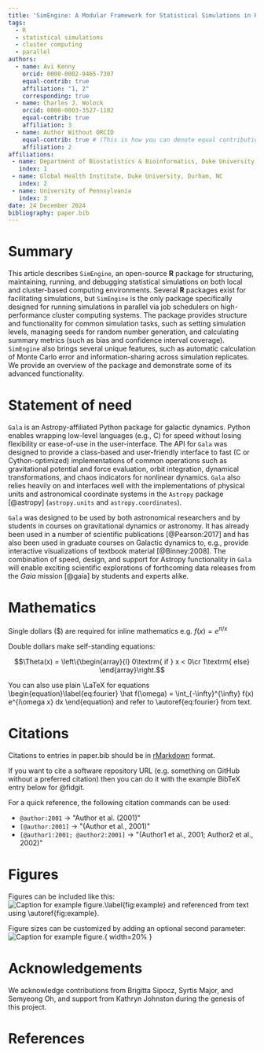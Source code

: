 ```yaml
---
title: 'SimEngine: A Modular Framework for Statistical Simulations in R'
tags:
  - R
  - statistical simulations
  - cluster computing
  - parallel
authors:
  - name: Avi Kenny
    orcid: 0000-0002-9465-7307
    equal-contrib: true
    affiliation: "1, 2"
    corresponding: true
  - name: Charles J. Wolock
    orcid: 0000-0003-3527-1102
    equal-contrib: true
    affiliation: 3
  - name: Author Without ORCID
    equal-contrib: true # (This is how you can denote equal contributions between multiple authors)
    affiliation: 2
affiliations:
 - name: Department of Biostatistics & Bioinformatics, Duke University, Durham, NC
   index: 1
 - name: Global Health Institute, Duke University, Durham, NC
   index: 2
 - name: University of Pennsylvania
   index: 3
date: 24 December 2024
bibliography: paper.bib
---
```


# Summary

This article describes `SimEngine`, an open-source **R** package for structuring, maintaining, running, and debugging statistical simulations on both local and cluster-based computing environments. Several **R** packages exist for facilitating simulations, but `SimEngine` is the only package specifically designed for running simulations in parallel via job schedulers on high-performance cluster computing systems. The package provides structure and functionality for common simulation tasks, such as setting simulation levels, managing seeds for random number generation, and calculating summary metrics (such as bias and confidence interval coverage). `SimEngine` also brings several unique features, such as automatic calculation of Monte Carlo error and information-sharing across simulation replicates. We provide an overview of the package and demonstrate some of its advanced functionality.

# Statement of need

`Gala` is an Astropy-affiliated Python package for galactic dynamics. Python
enables wrapping low-level languages (e.g., C) for speed without losing
flexibility or ease-of-use in the user-interface. The API for `Gala` was
designed to provide a class-based and user-friendly interface to fast (C or
Cython-optimized) implementations of common operations such as gravitational
potential and force evaluation, orbit integration, dynamical transformations,
and chaos indicators for nonlinear dynamics. `Gala` also relies heavily on and
interfaces well with the implementations of physical units and astronomical
coordinate systems in the `Astropy` package [@astropy] (`astropy.units` and
`astropy.coordinates`).

`Gala` was designed to be used by both astronomical researchers and by
students in courses on gravitational dynamics or astronomy. It has already been
used in a number of scientific publications [@Pearson:2017] and has also been
used in graduate courses on Galactic dynamics to, e.g., provide interactive
visualizations of textbook material [@Binney:2008]. The combination of speed,
design, and support for Astropy functionality in `Gala` will enable exciting
scientific explorations of forthcoming data releases from the *Gaia* mission
[@gaia] by students and experts alike.

# Mathematics

Single dollars ($) are required for inline mathematics e.g. $f(x) = e^{\pi/x}$

Double dollars make self-standing equations:

$$\Theta(x) = \left\{\begin{array}{l}
0\textrm{ if } x < 0\cr
1\textrm{ else}
\end{array}\right.$$

You can also use plain \LaTeX for equations
\begin{equation}\label{eq:fourier}
\hat f(\omega) = \int_{-\infty}^{\infty} f(x) e^{i\omega x} dx
\end{equation}
and refer to \autoref{eq:fourier} from text.

# Citations

Citations to entries in paper.bib should be in
[rMarkdown](http://rmarkdown.rstudio.com/authoring_bibliographies_and_citations.html)
format.

If you want to cite a software repository URL (e.g. something on GitHub without a preferred
citation) then you can do it with the example BibTeX entry below for @fidgit.

For a quick reference, the following citation commands can be used:
- `@author:2001`  ->  "Author et al. (2001)"
- `[@author:2001]` -> "(Author et al., 2001)"
- `[@author1:2001; @author2:2001]` -> "(Author1 et al., 2001; Author2 et al., 2002)"

# Figures

Figures can be included like this:
![Caption for example figure.\label{fig:example}](figure.png)
and referenced from text using \autoref{fig:example}.

Figure sizes can be customized by adding an optional second parameter:
![Caption for example figure.](figure.png){ width=20% }

# Acknowledgements

We acknowledge contributions from Brigitta Sipocz, Syrtis Major, and Semyeong
Oh, and support from Kathryn Johnston during the genesis of this project.

# References
